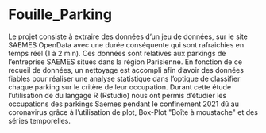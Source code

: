 # Fouille_Parking

Le projet consiste à extraire des données d’un jeu de données, sur le site SAEMES OpenData avec une durée conséquente qui sont rafraichies en temps réel (1 à 2 min).
Ces données sont relatives aux parkings de l’entreprise SAEMES situés dans la région Parisienne. 
En fonction de ce recueil de données, un nettoyage est accompli afin d’avoir des données fiables pour réaliser une analyse statistique dans l’optique de classifier chaque parking sur le critère de leur occupation.
Durant cette étude l’utilisation de du langage R (Rstudio) nous ont permis d’étudier les occupations des parkings Saemes pendant le confinement 2021 dû au coronavirus grâce à l’utilisation de plot, Box-Plot "Boîte à moustache" et des séries temporelles.
